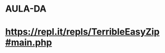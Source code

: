 # AULA-DA
# https://repl.it/repls/TerribleEasyZip#main.php

<?php
$numero = 1;

if ( $numero & 5 ) {
  echo "$numero é impar!";
} else { 
  echo "$numero é par!";
}
